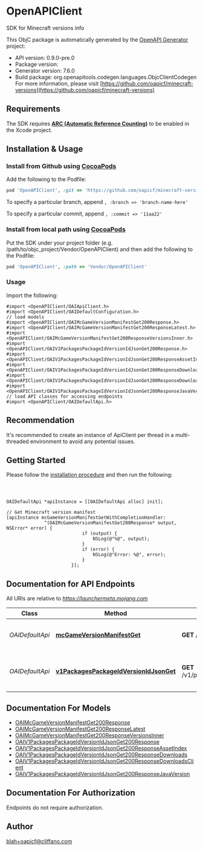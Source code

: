 # OpenAPIClient

SDK for Minecraft versions info

This ObjC package is automatically generated by the [OpenAPI Generator](https://openapi-generator.tech) project:

- API version: 0.9.0-pre.0
- Package version: 
- Generator version: 7.6.0
- Build package: org.openapitools.codegen.languages.ObjcClientCodegen
For more information, please visit [https://github.com/oapicf/minecraft-versions](https://github.com/oapicf/minecraft-versions)

## Requirements

The SDK requires [**ARC (Automatic Reference Counting)**](http://stackoverflow.com/questions/7778356/how-to-enable-disable-automatic-reference-counting) to be enabled in the Xcode project.

## Installation & Usage
### Install from Github using [CocoaPods](https://cocoapods.org/)

Add the following to the Podfile:

```ruby
pod 'OpenAPIClient', :git => 'https://github.com/oapicf/minecraft-versions.git'
```

To specify a particular branch, append `, :branch => 'branch-name-here'`

To specify a particular commit, append `, :commit => '11aa22'`

### Install from local path using [CocoaPods](https://cocoapods.org/)

Put the SDK under your project folder (e.g. /path/to/objc_project/Vendor/OpenAPIClient) and then add the following to the Podfile:

```ruby
pod 'OpenAPIClient', :path => 'Vendor/OpenAPIClient'
```

### Usage

Import the following:

```objc
#import <OpenAPIClient/OAIApiClient.h>
#import <OpenAPIClient/OAIDefaultConfiguration.h>
// load models
#import <OpenAPIClient/OAIMcGameVersionManifestGet200Response.h>
#import <OpenAPIClient/OAIMcGameVersionManifestGet200ResponseLatest.h>
#import <OpenAPIClient/OAIMcGameVersionManifestGet200ResponseVersionsInner.h>
#import <OpenAPIClient/OAIV1PackagesPackageIdVersionIdJsonGet200Response.h>
#import <OpenAPIClient/OAIV1PackagesPackageIdVersionIdJsonGet200ResponseAssetIndex.h>
#import <OpenAPIClient/OAIV1PackagesPackageIdVersionIdJsonGet200ResponseDownloads.h>
#import <OpenAPIClient/OAIV1PackagesPackageIdVersionIdJsonGet200ResponseDownloadsClient.h>
#import <OpenAPIClient/OAIV1PackagesPackageIdVersionIdJsonGet200ResponseJavaVersion.h>
// load API classes for accessing endpoints
#import <OpenAPIClient/OAIDefaultApi.h>

```

## Recommendation

It's recommended to create an instance of ApiClient per thread in a multi-threaded environment to avoid any potential issues.

## Getting Started

Please follow the [installation procedure](#installation--usage) and then run the following:

```objc



OAIDefaultApi *apiInstance = [[OAIDefaultApi alloc] init];

// Get Minecraft version manifest
[apiInstance mcGameVersionManifestGetWithCompletionHandler: 
              ^(OAIMcGameVersionManifestGet200Response* output, NSError* error) {
                            if (output) {
                                NSLog(@"%@", output);
                            }
                            if (error) {
                                NSLog(@"Error: %@", error);
                            }
                        }];

```

## Documentation for API Endpoints

All URIs are relative to *https://launchermeta.mojang.com*

Class | Method | HTTP request | Description
------------ | ------------- | ------------- | -------------
*OAIDefaultApi* | [**mcGameVersionManifestGet**](docs/OAIDefaultApi.md#mcgameversionmanifestget) | **GET** /mc/game/version_manifest | Get Minecraft version manifest
*OAIDefaultApi* | [**v1PackagesPackageIdVersionIdJsonGet**](docs/OAIDefaultApi.md#v1packagespackageidversionidjsonget) | **GET** /v1/packages/{packageId}/{versionId}.json | Get Minecraft version package details


## Documentation For Models

 - [OAIMcGameVersionManifestGet200Response](docs/OAIMcGameVersionManifestGet200Response.md)
 - [OAIMcGameVersionManifestGet200ResponseLatest](docs/OAIMcGameVersionManifestGet200ResponseLatest.md)
 - [OAIMcGameVersionManifestGet200ResponseVersionsInner](docs/OAIMcGameVersionManifestGet200ResponseVersionsInner.md)
 - [OAIV1PackagesPackageIdVersionIdJsonGet200Response](docs/OAIV1PackagesPackageIdVersionIdJsonGet200Response.md)
 - [OAIV1PackagesPackageIdVersionIdJsonGet200ResponseAssetIndex](docs/OAIV1PackagesPackageIdVersionIdJsonGet200ResponseAssetIndex.md)
 - [OAIV1PackagesPackageIdVersionIdJsonGet200ResponseDownloads](docs/OAIV1PackagesPackageIdVersionIdJsonGet200ResponseDownloads.md)
 - [OAIV1PackagesPackageIdVersionIdJsonGet200ResponseDownloadsClient](docs/OAIV1PackagesPackageIdVersionIdJsonGet200ResponseDownloadsClient.md)
 - [OAIV1PackagesPackageIdVersionIdJsonGet200ResponseJavaVersion](docs/OAIV1PackagesPackageIdVersionIdJsonGet200ResponseJavaVersion.md)


## Documentation For Authorization

Endpoints do not require authorization.


## Author

blah+oapicf@cliffano.com

